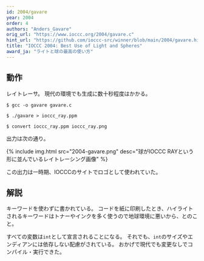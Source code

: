 ```yaml
---
id: 2004/gavare
year: 2004
order: 4
authors: "Anders_Gavare"
orig_url: "https://www.ioccc.org/2004/gavare.c"
hint_url: "https://github.com/ioccc-src/winner/blob/main/2004/gavare.hint"
title: "IOCCC 2004: Best Use of Light and Spheres"
award_ja: "ライトと球の最高の使い方"
---
```


## 動作

レイトレーサ。
現代の環境でも生成に数十秒程度はかかる。

```
$ gcc -o gavare gavare.c

$ ./gavare > ioccc_ray.ppm

$ convert ioccc_ray.ppm ioccc_ray.png
```

出力は次の通り。

{% include img.html src="2004-gavare.png" desc="球がIOCCC RAYという形に並んでいるレイトレーシング画像" %}

この出力は一時期、IOCCCのサイトでロゴとして使われていた。

## 解説

キーワードを使わずに書かれている。
コードを紙に印刷したとき、ハイライトされるキーワードはトナーやインクを多く使うので地球環境に悪いから、とのこと。

すべての変数は`int`として宣言されることになる。
それでも、`int`のサイズやエンディアンには依存しない配慮がされている。
おかげで現代でも変更なしでコンパイル・実行できた。
